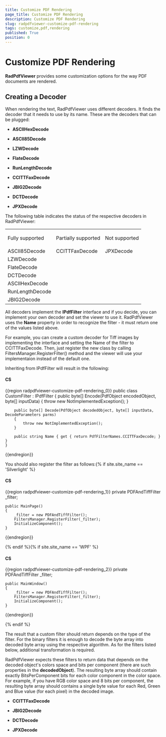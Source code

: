 ```yaml
---
title: Customize PDF Rendering
page_title: Customize PDF Rendering
description: Customize PDF Rendering
slug: radpdfviewer-customize-pdf-rendering
tags: customize,pdf,rendering
published: True
position: 0
---
```


# Customize PDF Rendering



__RadPdfViewer__ provides some customization options for the way PDF documents are rendered.
      

## Creating a Decoder

When rendering the text, RadPdfViewer uses different decoders. It finds the decoder that it needs to use by its name. These are the decoders that can be plugged:
        

* __ASCIIHexDecode__

* __ASCII85Decode__

* __LZWDecode__

* __FlateDecode__

* __RunLengthDecode__

* __CCITTFaxDecode__

* __JBIG2Decode__

* __DCTDecode__

* __JPXDecode__

The following table indicates the status of the respective decoders in RadPdfViewer:
        
<table><tr><td>

Fully supported</td>
<td>Partially supported</td>
<td>Not supported</td></tr>
</th>
<tr><td>ASCII85Decode</td>
<td>CCITTFaxDecode</td>
<td>JPXDecode</td></tr>
<tr><td>LZWDecode</td>
<td></td>
<td></td></tr>
<tr><td>FlateDecode</td>
<td></td>
<td></td></tr>
<tr><td>DCTDecode</td>
<td></td>
<td></td></tr>
<tr><td>ASCIIHexDecode</td>
<td></td>
<td></td></tr>
<tr><td>RunLengthDecode</td>
<td></td>
<td></td></tr>
<tr>
<td>JBIG2Decode</td><td></td><td></td></tr></table>

All decoders implement the __IPdfFilter__ interface and if you decide, you can implement your own decoder and set the viewer to use it. RadPdfViewer uses the __Name__ property in order to recognize the filter - it must return one of the values listed above.
        

For example, you can create a custom decoder for Tiff images by implementing the interface and setting the Name of the filter to CCITTFaxDecode. Then, just register the new class by calling FiltersManager.RegisterFilter() method and the viewer will use your implementaion instead of the default one.
        

Inheriting from IPdfFilter will result in the following:

#### __CS__

{{region radpdfviewer-customize-pdf-rendering_0}}
	public class CustomFilter : IPdfFilter
	{
	    public byte[] Encode(PdfObject encodedObject, byte[] inputData)
	    {
	        throw new NotImplementedException();
	    }
	
	    public byte[] Decode(PdfObject decodedObject, byte[] inputData, DecodeParameters parms)
	    {
	        throw new NotImplementedException();
	    }
	
	    public string Name { get { return PdfFilterNames.CCITTFaxDecode; } }
	}
{{endregion}}


You should also register the filter as follows:{% if site.site_name == 'Silverlight' %}

#### __CS__

{{region radpdfviewer-customize-pdf-rendering_1}}
	private PDFAndTiffFilter _filter;
	
	public MainPage()
	{
	    _filter = new PDFAndTiffFilter();
	    FiltersManager.RegisterFilter(_filter);
	    InitializeComponent();
	}
{{endregion}}

{% endif %}{% if site.site_name == 'WPF' %}

#### __CS__

{{region radpdfviewer-customize-pdf-rendering_2}}
	private PDFAndTiffFilter _filter;
	
	public MainWindow()
	{
	    _filter = new PDFAndTiffFilter();
	    FiltersManager.RegisterFilter(_filter);
	    InitializeComponent();
	}
{{endregion}}

{% endif %}

The result that a custom filter should return depends on the type of the filter. For the binary filters it is enough to decode the byte array into decoded byte array using the respective algorithm. As for the filters listed below, additional transformation is required.
        

RadPdfViewer expects these filters to return data that depends on the decoded object's colors space and bits per component (there are such properties in the __decodedObject__). The resulting byte array should contain exactly BitsPerComponent bits for each color component in the color space. For example, if you have RGB color space and 8 bits per component, the resulting byte array should contains a single byte value for each Red, Green and Blue value (for each pixel) in the decoded image.
        

* __CCITTFaxDecode__

* __JBIG2Decode__

* __DCTDecode__

* __JPXDecode__